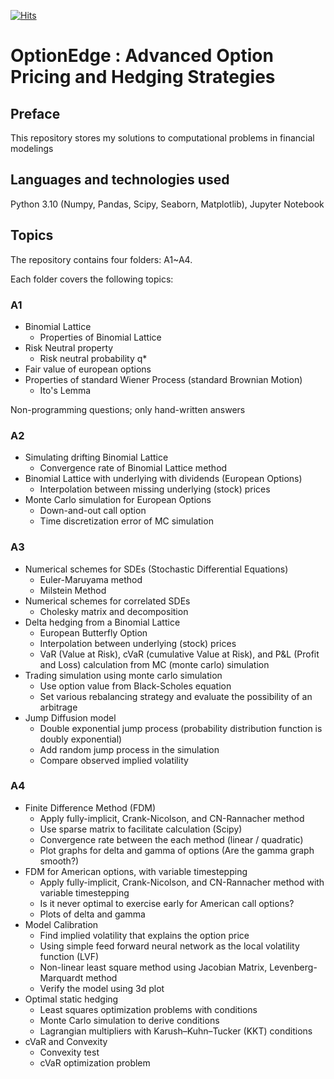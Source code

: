[![Hits](https://hits.seeyoufarm.com/api/count/incr/badge.svg?url=https%3A%2F%2Fgit.uwaterloo.ca%2Fj22yi%2Ffinancial-modeling&count_bg=%23FFBC93&title_bg=%238FC2FF&icon=&icon_color=%23E7E7E7&title=visits&edge_flat=false)](https://hits.seeyoufarm.com)

# OptionEdge : Advanced Option Pricing and Hedging Strategies

## Preface

This repository stores my solutions to computational problems in financial modelings

## Languages and technologies used

Python 3.10 (Numpy, Pandas, Scipy, Seaborn, Matplotlib), Jupyter Notebook

## Topics

The repository contains four folders: A1~A4.

Each folder covers the following topics:

### A1

* Binomial Lattice
    - Properties of Binomial Lattice
* Risk Neutral property
    - Risk neutral probability q*
* Fair value of european options
* Properties of standard Wiener Process (standard Brownian Motion)
    - Ito's Lemma

Non-programming questions; only hand-written answers

### A2

* Simulating drifting Binomial Lattice
    - Convergence rate of Binomial Lattice method
* Binomial Lattice with underlying with dividends (European Options)
    - Interpolation between missing underlying (stock) prices
* Monte Carlo simulation for European Options
    - Down-and-out call option
    - Time discretization error of MC simulation

### A3

* Numerical schemes for SDEs (Stochastic Differential Equations)
    - Euler-Maruyama method
    - Milstein Method
* Numerical schemes for correlated SDEs
    - Cholesky matrix and decomposition
* Delta hedging from a Binomial Lattice
    - European Butterfly Option
    - Interpolation between underlying (stock) prices
    - VaR (Value at Risk), cVaR (cumulative Value at Risk), and P&L (Profit and Loss) calculation from MC (monte carlo) simulation
* Trading simulation using monte carlo simulation
    - Use option value from Black-Scholes equation
    - Set various rebalancing strategy and evaluate the possibility of an arbitrage
* Jump Diffusion model
    - Double exponential jump process (probability distribution function is doubly exponential)
    - Add random jump process in the simulation
    - Compare observed implied volatility

### A4

* Finite Difference Method (FDM)
    - Apply fully-implicit, Crank-Nicolson, and CN-Rannacher method
    - Use sparse matrix to facilitate calculation (Scipy)
    - Convergence rate between the each method (linear / quadratic)
    - Plot graphs for delta and gamma of options (Are the gamma graph smooth?)
* FDM for American options, with variable timestepping
    - Apply fully-implicit, Crank-Nicolson, and CN-Rannacher method with variable timestepping
    - Is it never optimal to exercise early for American call options?
    - Plots of delta and gamma
* Model Calibration
    - Find implied volatility that explains the option price
    - Using simple feed forward neural network as the local volatility function (LVF)
    - Non-linear least square method using Jacobian Matrix, Levenberg-Marquardt method
    - Verify the model using 3d plot
* Optimal static hedging
    - Least squares optimization problems with conditions
    - Monte Carlo simulation to derive conditions
    - Lagrangian multipliers with Karush–Kuhn–Tucker (KKT) conditions
* cVaR and Convexity
    - Convexity test
    - cVaR optimization problem
